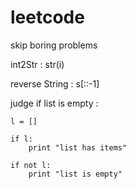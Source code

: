 # leetcode

skip boring problems

int2Str : str(i)

reverse String : s[::-1]

judge if list is empty :

```
l = []

if l:
    print "list has items"

if not l:
    print "list is empty"
```

